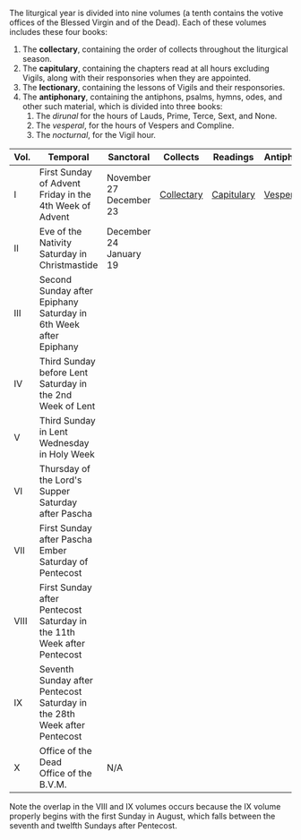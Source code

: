 The liturgical year is divided into nine volumes (a tenth contains the votive offices of the Blessed Virgin and of the Dead). Each of these volumes includes these four books:

1. The **collectary**, containing the order of collects throughout the liturgical season.
2. The **capitulary**, containing the chapters read at all hours excluding Vigils, along with their responsories when they are appointed.
3. The **lectionary**, containing the lessons of Vigils and their responsories.
4. The **antiphonary**, containing the antiphons, psalms, hymns, odes, and other such material, which is divided into three books:
	1. The *dirunal* for the hours of Lauds, Prime, Terce, Sext, and None.
	2. The *vesperal*, for the hours of Vespers and Compline.
	3. The *nocturnal*, for the Vigil hour.

| Vol. | Temporal                                                                    | Sanctoral                  | Collects                                                                               | Readings                                                                               | Antiphons                                                                          |
|------|-----------------------------------------------------------------------------|----------------------------|----------------------------------------------------------------------------------------|----------------------------------------------------------------------------------------|------------------------------------------------------------------------------------|
| I    | First Sunday of Advent<br>Friday in the 4th Week of Advent                  | November 27<br>December 23 | [Collectary](https://writedan.github.io/divine-office/docs/vol1-advent-collectary.pdf) | [Capitulary](https://writedan.github.io/divine-office/docs/vol1-advent-capitulary.pdf) | [Vesperal](https://writedan.github.io/divine-office/docs/vol1-advent-vesperal.pdf) |
| II   | Eve of the Nativity<br>Saturday in Christmastide                            | December 24<br>January 19  |                                                                                        |                                                                                        |                                                                                    |
| III  | Second Sunday after Epiphany<br>Saturday in 6th Week after Epiphany         |                            |                                                                                        |                                                                                        |                                                                                    |
| IV   | Third Sunday before Lent<br>Saturday in the 2nd Week of Lent                |                            |                                                                                        |                                                                                        |                                                                                    |
| V    | Third Sunday in Lent<br>Wednesday in Holy Week                              |                            |                                                                                        |                                                                                        |                                                                                    |
| VI   | Thursday of the Lord's Supper<br>Saturday after Pascha                      |                            |                                                                                        |                                                                                        |                                                                                    |
| VII  | First Sunday after Pascha<br>Ember Saturday of Pentecost                    |                            |                                                                                        |                                                                                        |                                                                                    |
| VIII | First Sunday after Pentecost<br>Saturday in the 11th Week after Pentecost   |                            |                                                                                        |                                                                                        |                                                                                    |
| IX   | Seventh Sunday after Pentecost<br>Saturday in the 28th Week after Pentecost |                            |                                                                                        |                                                                                        |                                                                                    |
| X    | Office of the Dead<br>Office of the B.V.M.                                  | N/A                        |                                                                                        |                                                                                        |                                                                                    |

Note the overlap in the VIII and IX volumes occurs because the IX volume properly begins with the first Sunday in August, which falls between the seventh and twelfth Sundays after Pentecost.